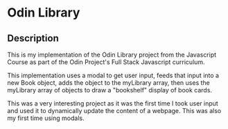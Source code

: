 # Odin Library

## Description
This is my implementation of the Odin Library project from the Javascript Course as part of the Odin Project's Full Stack Javascript curriculum.

This implementation uses a modal to get user input, feeds that input into a new Book object, adds the object to the myLibrary array, then uses the myLibrary array of objects to draw a "bookshelf" display of book cards.

This was a very interesting project as it was the first time I took user input and used it to dynamically update the content of a webpage. This was also my first time using modals.
